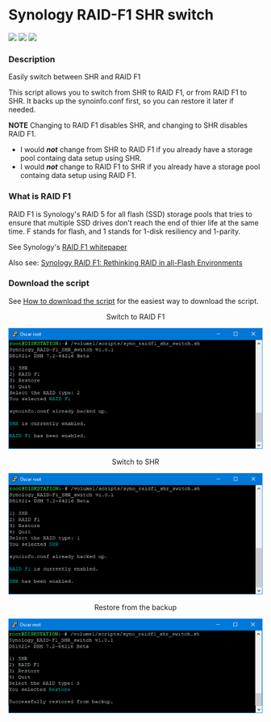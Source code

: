 # Synology RAID-F1 SHR switch

<a href="https://github.com/007revad/Synology_RAID-F1_SHR_switch/releases"><img src="https://img.shields.io/github/release/007revad/Synology_RAID-F1_SHR_switch.svg"></a>
<a href="https://hits.seeyoufarm.com"><img src="https://hits.seeyoufarm.com/api/count/incr/badge.svg?url=https%3A%2F%2Fgithub.com%2F007revad%2FSynology_RAID-F1_SHR_switch&count_bg=%2379C83D&title_bg=%23555555&icon=&icon_color=%23E7E7E7&title=hits&edge_flat=false"/></a>
[![](https://img.shields.io/static/v1?label=Sponsor&message=%E2%9D%A4&logo=GitHub&color=%23fe8e86)](https://github.com/sponsors/007revad)

### Description

Easily switch between SHR and RAID F1

This script allows you to switch from SHR to RAID F1, or from RAID F1 to SHR. It backs up the synoinfo.conf first, so you can restore it later if needed.

**NOTE** Changing to RAID F1 disables SHR, and changing to SHR disables RAID F1. 
- I would ***not*** change from SHR to RAID F1 if you already have a storage pool containg data setup using SHR.
- I would ***not*** change to RAID F1 to SHR if you already have a storage pool containg data setup using RAID F1.

### What is RAID F1

RAID F1 is Synology's RAID 5 for all flash (SSD) storage pools that tries to ensure that multiple SSD drives don't reach the end of thier life at the same time. F stands for flash, and 1 stands for 1-disk resiliency and 1-parity.

See Synology's <a href="https://global.download.synology.com/download/Document/Software/WhitePaper/Firmware/DSM/All/enu/Synology_RAID_F1_WP.pdf">RAID F1 whitepaper</a>

Also see: <a href="https://www.insight.com/en_US/content-and-resources/2017/01112017-rethinking-raid-in-all-flash-environments.html">Synology RAID F1: Rethinking RAID in all-Flash Environments</a>

### Download the script

See <a href=images/how_to_download_generic.png/>How to download the script</a> for the easiest way to download the script.


<p align="center">Switch to RAID F1</p>
<p align="center"><img src="/images/raidf1_shr-switch1.png"></p>

<p align="center">Switch to SHR</p>
<p align="center"><img src="/images/raidf1_shr-switch2.png"></p>

<p align="center">Restore from the backup</p>
<p align="center"><img src="/images/raidf1_shr-switch3.png"></p>
